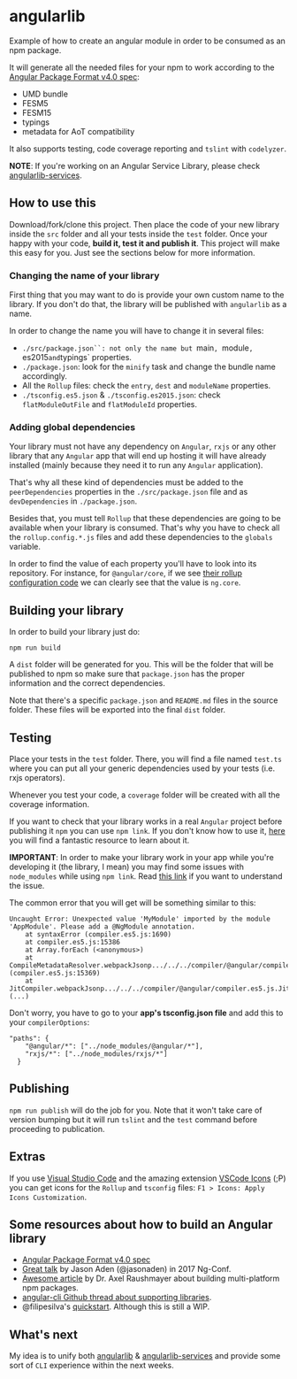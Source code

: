 # angularlib

Example of how to create an angular module in order to be consumed as an npm package.

It will generate all the needed files for your npm to work according to the [Angular Package Format v4.0 spec](https://docs.google.com/document/d/1CZC2rcpxffTDfRDs6p1cfbmKNLA6x5O-NtkJglDaBVs/preview):

- UMD bundle
- FESM5
- FESM15
- typings
- metadata for AoT compatibility

It also supports testing, code coverage reporting and `tslint` with `codelyzer`.

**NOTE**: If you're working on an Angular Service Library, please check [angularlib-services](https://github.com/robertohuertasm/angularlib-services).

## How to use this

Download/fork/clone this project. Then place the code of your new library inside the `src` folder and all your tests inside the `test` folder. Once your happy with your code, **build it, test it and publish it**. This project will make this easy for you. Just see the sections below for more information.

### Changing the name of your library

First thing that you may want to do is provide your own custom name to the library. If you don't do that, the library will be published with `angularlib` as a name.

In order to change the name you will have to change it in several files:

- `./src/package.json``: not only the name but `main`, `module`, `es2015` and `typings` properties.
- `./package.json`: look for the `minify` task and change the bundle name accordingly.
- All the `Rollup` files: check the `entry`, `dest` and `moduleName` properties.
- `./tsconfig.es5.json` & `./tsconfig.es2015.json`: check `flatModuleOutFile` and `flatModuleId` properties.

### Adding global dependencies

Your library must not have any dependency on `Angular`, `rxjs` or any other library that any `Angular` app that will end up hosting it will have already installed (mainly because they need it to run any `Angular` application).

That's why all these kind of dependencies must be added to the `peerDependencies` properties in the `./src/package.json` file and as `devDependencies` in `./package.json`.

Besides that, you must tell `Rollup` that these dependencies are going to be available when your library is consumed. That's why you have to check all the `rollup.config.*.js` files and add these dependencies to the `globals` variable.

In order to find the value of each property you'll have to look into its repository. For instance, for `@angular/core`, if we see [their rollup configuration code](https://github.com/angular/angular/blob/master/packages/core/rollup.config.js#L25) we can clearly see that the value is `ng.core`.

## Building your library

In order to build your library just do:

`npm run build`

A `dist` folder will be generated for you. This will be the folder that will be published to npm so make sure that `package.json` has the proper information and the correct dependencies.

Note that there's a specific `package.json` and `README.md` files in the source folder. These files will be exported into the final `dist` folder.

## Testing

Place your tests in the `test` folder. There, you will find a file named `test.ts` where you can put all your generic dependencies used by your tests (i.e. rxjs operators).

Whenever you test your code, a `coverage` folder will be created with all the coverage information.

If you want to check that your library works in a real `Angular` project before publishing it `npm` you can use `npm link`. If you don't know how to use it, [here](http://browsenpm.org/help#linkinganynpmpackagelocally) you will find a fantastic resource to learn about it.

**IMPORTANT**: In order to make your library work in your app while you're developing it (the library, I mean) you may find some issues with `node_modules` while using `npm link`. Read [this link](https://github.com/angular/angular-cli/wiki/stories-linked-library) if you want to understand the issue. 

The common error that you will get will be something similar to this:

```
Uncaught Error: Unexpected value 'MyModule' imported by the module 'AppModule'. Please add a @NgModule annotation.
    at syntaxError (compiler.es5.js:1690)
    at compiler.es5.js:15386
    at Array.forEach (<anonymous>)
    at CompileMetadataResolver.webpackJsonp.../../../compiler/@angular/compiler.es5.js.CompileMetadataResolver.getNgModuleMetadata (compiler.es5.js:15369)
    at JitCompiler.webpackJsonp.../../../compiler/@angular/compiler.es5.js.JitCompiler._loadModules (...)
```

Don't worry, you have to go to your **app's tsconfig.json file** and add this to your `compilerOptions`: 

```
"paths": {
    "@angular/*": ["../node_modules/@angular/*"],
    "rxjs/*": ["../node_modules/rxjs/*"]
  }
```

## Publishing

`npm run publish` will do the job for you. Note that it won't take care of version bumping but it will run `tslint` and the `test` command before proceeding to publication.

## Extras

If you use [Visual Studio Code](https://code.visualstudio.com/) and the amazing extension [VSCode Icons](https://marketplace.visualstudio.com/items?itemName=robertohuertasm.vscode-icons) (;P) you can get icons for the `Rollup` and `tsconfig` files: `F1 > Icons: Apply Icons Customization`.


## Some resources about how to build an Angular library

- [Angular Package Format v4.0 spec](https://docs.google.com/document/d/1CZC2rcpxffTDfRDs6p1cfbmKNLA6x5O-NtkJglDaBVs/preview) 
- [Great talk](https://www.youtube.com/watch?v=unICbsPGFIA&list=WL&index=7) by Jason Aden (@jasonaden) in 2017 Ng-Conf.
- [Awesome article](http://2ality.com/2017/04/setting-up-multi-platform-packages.html) by Dr. Axel Raushmayer about building multi-platform npm packages.
- [angular-cli Github thread about supporting libraries](https://github.com/angular/angular-cli/issues/6510).
- @filipesilva's [quickstart](https://github.com/filipesilva/angular-quickstart-lib). Although this is still a WIP.

## What's next

My idea is to unify both [angularlib](https://github.com/robertohuertasm/angularlib) & [angularlib-services](https://github.com/robertohuertasm/angularlib-services) and provide some sort of `CLI` experience within the next weeks.